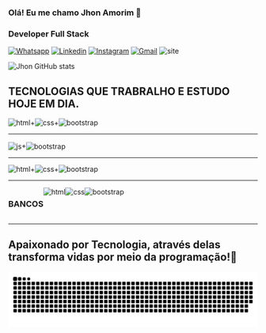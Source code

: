 ### Olá! Eu me chamo Jhon Amorim 🤟
### Developer Full Stack

[![Whatsapp](https://img.shields.io/badge/WhatsApp-25D366?style=for-the-badge&logo=whatsapp&logoColor=white)](https://api.whatsapp.com/send?phone=5562983077232&text=Ol%C3%A1%2C%20vi%20seu%20Github%20podemos%20conversar%3F)
[![Linkedin](https://img.shields.io/badge/LinkedIn-0077B5?style=for-the-badge&logo=linkedin&logoColor=white)](https://www.linkedin.com/in/jhon-amorim-3a41601a0)
[![Instagram](https://img.shields.io/badge/Instagram-E4405F?style=for-the-badge&logo=instagram&logoColor=white)](https://www.instagram.com/j.h.o.n.s.t.a.r.k/)
[![Gmail](https://img.shields.io/badge/Gmail-D14836?style=for-the-badge&logo=gmail&logoColor=white)](mailto:jhon.macc92@gmail.com)
![site]()

![Jhon GitHub stats](https://github-readme-stats.vercel.app/api?username=jhonmacc&show_icons=true&theme=tokyonight)

## TECNOLOGIAS QUE TRABRALHO E ESTUDO HOJE EM DIA.

<div style="display: flex"><br>
<img align="center" alt="html" src="https://img.shields.io/badge/HTML5-E34F26?style=for-the-badge&logo=html5&logoColor=white"/>+<img align="center" alt="css" src="https://img.shields.io/badge/CSS-239120?&style=for-the-badge&logo=css3&logoColor=white"/>+<img align="center" alt="bootstrap" src="https://img.shields.io/badge/Bootstrap-563D7C?style=for-the-badge&logo=bootstrap&logoColor=white"/>
</div>
<HR>
<div style="display: inline_block">

<img align="center" alt="js" src="https://img.shields.io/badge/PHP-777BB4?style=for-the-badge&logo=php&logoColor=white"/>+<img align="center" alt="bootstrap" src="https://img.shields.io/badge/Laravel-FF2D20?style=for-the-badge&logo=laravel&logoColor=white"/>
</div>
<HR>

<div style="display: flex">
<img align="center" alt="html" src="https://img.shields.io/badge/JavaScript-F7DF1E?style=for-the-badge&logo=javascript&logoColor=black"/>+<img align="center" alt="css" src="https://img.shields.io/badge/jQuery-0769AD?style=for-the-badge&logo=jquery&logoColor=white"/>+<img align="center" alt="bootstrap" src="https://img.shields.io/badge/React-20232A?style=for-the-badge&logo=react&logoColor=61DAFB"/>
</div>
<HR>


<div style="display: flex">
<h3><strong>BANCOS</strong></h3> 
<img align="center" alt="html" src="https://img.shields.io/badge/MySQL-00000F?style=for-the-badge&logo=mysql&logoColor=white"/><img align="center" alt="css" src="https://img.shields.io/badge/PostgreSQL-316192?style=for-the-badge&logo=postgresql&logoColor=white"/><img align="center" alt="bootstrap" src="https://img.shields.io/badge/MongoDB-4EA94B?style=for-the-badge&logo=mongodb&logoColor=white"/>
</div>
<HR>
  
  
<h2><strong>Apaixonado por Tecnologia, através delas transforma vidas por meio da programação!👊</strong></h2> 

  ![snake gif](https://github.com/jhonmacc/jhonmacc/blob/output/github-contribution-grid-snake.svg)


